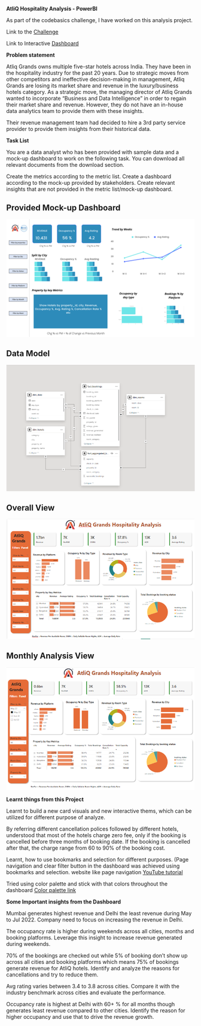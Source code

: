 **AtliQ Hospitality Analysis - PowerBI**

As part of the codebasics challenge, I have worked on this analysis project.

Link to the [Challenge](https://codebasics.io/challenge/codebasics-resume-project-challenge)

Link to Interactive [Dashboard](https://app.powerbi.com/view?r=eyJrIjoiZmIyZThkYWUtN2UxYy00YjYzLThjNGItNjhjZmE3YWQ5MzBmIiwidCI6ImM2ZTU0OWIzLTVmNDUtNDAzMi1hYWU5LWQ0MjQ0ZGM1YjJjNCJ9)

**Problem statement**

Atliq Grands owns multiple five-star hotels across India. They have been in the hospitality industry for the past 20 years. Due to strategic moves from other competitors and ineffective decision-making in management, Atliq Grands are losing its market share and revenue in the luxury/business hotels category. As a strategic move, the managing director of Atliq Grands wanted to incorporate “Business and Data Intelligence” in order to regain their market share and revenue. However, they do not have an in-house data analytics team to provide them with these insights.

Their revenue management team had decided to hire a 3rd party service provider to provide them insights from their historical data.

**Task List**

You are a data analyst who has been provided with sample data and a mock-up dashboard to work on the following task. You can download all relevant documents from the download section.

Create the metrics according to the metric list.
Create a dashboard according to the mock-up provided by stakeholders.
Create relevant insights that are not provided in the metric list/mock-up dashboard.

## Provided Mock-up Dashboard
![Provided Mock-up Dashboard](https://github.com/Vaithegi-coder/Hospitality-Domain-Analysis/blob/main/Images/mock%20up%20dashboard_atliq%20grands.png)

## Data Model
![Data Model](https://github.com/Vaithegi-coder/Hospitality-Domain-Analysis/blob/main/Images/Data%20Model.png)

## Overall View
![Overall View](https://github.com/Vaithegi-coder/Hospitality-Domain-Analysis/blob/main/Images/Dashboard%20Image.png)

## Monthly Analysis View
![Monthly Analysis View](https://github.com/Vaithegi-coder/Hospitality-Domain-Analysis/blob/main/Images/Monthly%20Dashboard.png)

**Learnt things from this Project**

Learnt to build a new card visuals and new interactive thems, which can be utilized for different purpose of analyze.

By referring different cancellation polices followed by different hotels, understood that most of the hotels charge zero fee, only if the booking is cancelled before three months of booking date. If the booking is cancelled after that, the charge range from 60 to 90% of the booking cost.

Learnt, how to use bookmarks and selection for different purposes. (Page navigation and clear filter button in the dashboard was achieved using bookmarks and selection. website like page navigation [YouTube tutorial](https://www.youtube.com/watch?v=xCSYLrcLW00)

Tried using color palette and stick with that colors throughout the dashboard [Color palette link](https://colorhunt.co/)

**Some Important insights from the Dashboard**

Mumbai generates highest revenue and Delhi the least revenue during May to Jul 2022. Company need to focus on increasing the revenue in Delhi.

The occupancy rate is higher during weekends across all cities, months and booking platforms. Leverage this insight to increase revenue generated during weekends.

70% of the bookings are checked out while 5% of booking don’t show up across all cities and booking platforms which means 75% of bookings generate revenue for AtliQ hotels. Identify and analyze the reasons for cancellations and try to reduce them.

Avg rating varies between 3.4 to 3.8 across cities. Compare it with the industry benchmark across cities and evaluate the performance.

Occupancy rate is highest at Delhi with 60+ % for all months though generates least revenue compared to other cities. Identify the reason for higher occupancy and use that to drive the revenue growth.

